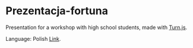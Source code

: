 # Prezentacja-fortuna

Presentation for a workshop with high school students, made with <a href="http://www.turnjs.com/" target="_blank">Turn.js</a>.

Language: Polish
<a href="https://johnniego.github.io/prezentacja-fortuna/samples/steve-jobs/" target="_blank">Link</a>.
